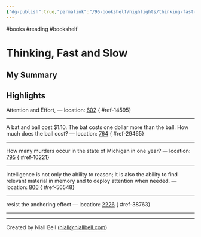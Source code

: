 ```yaml
---
{"dg-publish":true,"permalink":"/95-bookshelf/highlights/thinking-fast-and-slow-by-daniel-kahneman/","hide":true,"noteIcon":"","created":"2024-10-30T13:24:17.919+00:00","updated":"2024-10-30T13:46:15.971+00:00"}
---
```


#books #reading #bookshelf

# Thinking, Fast and Slow
## My Summary


## Highlights

Attention and Effort, — location: [602]()
{ #ref-14595}


---
A bat and ball cost $1.10. The bat costs one dollar more than the ball. How much does the ball cost? — location: [764]()
{ #ref-29465}


---
How many murders occur in the state of Michigan in one year? — location: [795]()
{ #ref-10221}


---
Intelligence is not only the ability to reason; it is also the ability to find relevant material in memory and to deploy attention when needed. — location: [806]()
{ #ref-56548}


---
resist the anchoring effect — location: [2226]()
{ #ref-38763}


---


---
Created by Niall Bell (niall@niallbell.com)
